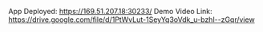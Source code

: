 App Deployed: https://169.51.207.18:30233/
Demo Video Link: https://drive.google.com/file/d/1PtWvLut-1SeyYq3oVdk_u-bzhl--zGqr/view
